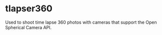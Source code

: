 # tlapser360
Used to shoot time lapse 360 photos with cameras that support the Open Spherical Camera API.
